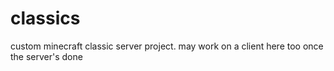# classics

custom minecraft classic server project. may work on a client here too once the server's done
